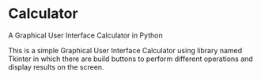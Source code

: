 # Calculator
A Graphical User Interface Calculator in Python

This is a simple Graphical User Interface Calculator using library named Tkinter 
in which there are build buttons to perform different operations and display results on the screen.

